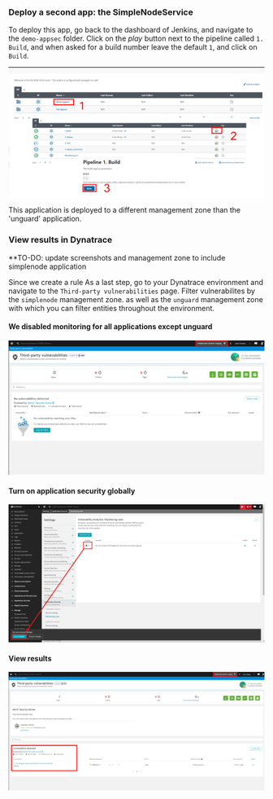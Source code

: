 
### Deploy a second app: the SimpleNodeService

To deploy this app, go back to the dashboard of Jenkins, and navigate to the `demo-appsec` folder.
Click on the *play* button next to the pipeline called `1. Build`, and when asked for a build number leave the default `1`, and click on `Build`.

![](../../assets/images/2-9-jenkins-demo-appsec.png)

This application is deployed to a different management zone than the 'unguard' application.

### View results in Dynatrace
**TO-DO: update screenshots and management zone to include simplenode application

Since we create a rule
As a last step, go to your Dynatrace environment and navigate to the `Third-party vulnerabilities` page. Filter vulnerabilites by the `simplenode` management zone.  as well as the `unguard` management zone with which you can filter entities throughout the environment. 

#### We disabled monitoring for all applications except unguard
![simplenode_no_vuln](../../assets/images/simplenode_no_vuln.png)

#### Turn on application security globally
![disable_rule](../../assets/images/disable_rule.png)

#### View results
![simplenode_with_vuln](../../assets/images/simplenode_with_vuln.png)



